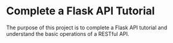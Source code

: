 # Complete a Flask API Tutorial

The purpose of this project is to complete a Flask API tutorial and understand the basic operations of a RESTful API.
